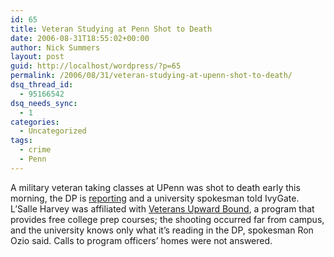 ```yaml
---
id: 65
title: Veteran Studying at Penn Shot to Death
date: 2006-08-31T18:55:02+00:00
author: Nick Summers
layout: post
guid: http://localhost/wordpress/?p=65
permalink: /2006/08/31/veteran-studying-at-upenn-shot-to-death/
dsq_thread_id:
  - 95166542
dsq_needs_sync:
  - 1
categories:
  - Uncategorized
tags:
  - crime
  - Penn
---
```

A military veteran taking classes at UPenn was shot to death early this morning, the DP is [reporting](http://www.dailypennsylvanian.com/vnews/display.v/ART/2006/08/31/44f7537c33994) and a university spokesman told IvyGate. L&#8217;Salle Harvey was affiliated with [Veterans Upward Bound](http://www.vpul.upenn.edu/dasp/veteransUpwardBound_home.html), a program that provides free college prep courses; the shooting occurred far from campus, and the university knows only what it&#8217;s reading in the DP, spokesman Ron Ozio said. Calls to program officers&#8217; homes were not answered.